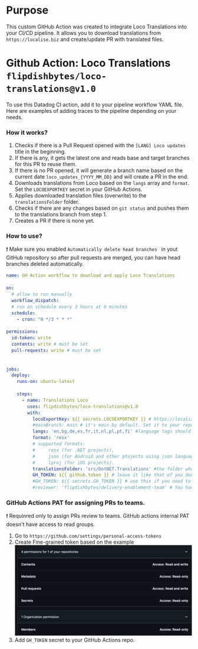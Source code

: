 # Purpose

This custom GitHub Action was created to integrate Loco Translations into your CI/CD pipeline. It allows you to download translations from `https://localise.biz` and create/update PR with translated files.

# Github Action: Loco Translations `flipdishbytes/loco-translations@v1.0`

To use this Datadog CI action, add it to your pipeline workflow YAML file. Here are examples of adding traces to the pipeline depending on your needs.

### How it works?

1. Checks if there is a Pull Request opened with the `[LANG] Loco updates` title in the beginning.
  1. If there is any, it gets the latest one and reads base and target branches for this PR to reuse them.
  2. If there is no PR opened, it will generate a branch name based on the current date `loco_updates_{YYYY_MM_DD}` and will create a PR in the end.
2. Downloads translations from Loco based on the `langs` array and `format`. Set the `LOCOEXPORTKEY` secret in your GitHub Actions.
3. Applies downloaded translation files (overwrite) to the `translationsFolder` folder.
4. Checks if there are any changes based on `git status` and pushes them to the translations branch from step 1.
5. Creates a PR if there is none yet.


### How to use?

❗ Make sure you enabled `Automatically delete head branches ` in yout GitHub repository so after pull requests are merged, you can have head branches deleted automatically.

```yaml
name: GH Action workflow to download and apply Loco Translations

on:
  # allow to run manually
  workflow_dispatch:
  # run on schedule every 3 hours at 0 minutes
  schedule:
    - cron: "0 */3 * * *"

permissions: 
  id-token: write
  contents: write # must be set
  pull-requests: write # must be set


jobs:
  deploy:
    runs-on: ubuntu-latest

    steps:
      - name: Translations Loco
        uses: flipdishbytes/loco-translations@v1.0
        with:
          locoExportKey: ${{ secrets.LOCOEXPORTKEY }} # https://localise.biz -> Project -> Developer tools -> Export key from your Loco project. Set LOCOEXPORTKEY secret in your GitHub Actions.
          #mainBranch: main # it's main by default. Set it to your repository default branch if it's needed. Not required.
          langs: 'en,bg,de,es,fr,it,nl,pl,pt,fi' #language tags should match Loco languages from the project
          format: 'resx'
          # supported formats: 
          #     resx (for .NET projects),
          #     json (for Android and other ptojects using json language files),
          #     lproj (for iOS projects).
          translationsFolder: 'src/DotNET.Translations' #the folder where yout translation files are located.
          GH_TOKEN: ${{ github.token }} # leave it like that of you don't need to assign PR to teams for review.
          #GH_TOKEN: ${{ secrets.GH_TOKEN }} # use this if you need to assign PR to teams.
          #reviewer: 'flipdishbytes/delivery-enablement-team' # You have to set GH_TOKEN to your PAT if you want to add teams as revievers.
```

### GitHub Actions PAT for assigning PRs to teams.
❗ Requinred only to assign PRs review to teams. GitHub actions internal PAT doesn't have access to read groups.
1. Go to `https://github.com/settings/personal-access-tokens`
2. Create Fine-grained token based on the example
![GitHub Actions PAT Example](GitHubActionsPAT.png)
3. Add `GH_TOKEN` secret to your GitHub Actions repo.
